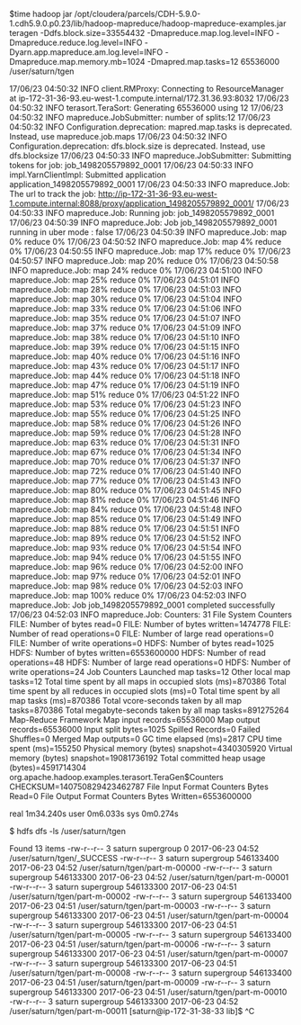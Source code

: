 $time hadoop jar /opt/cloudera/parcels/CDH-5.9.0-1.cdh5.9.0.p0.23/lib/hadoop-mapreduce/hadoop-mapreduce-examples.jar teragen -Ddfs.block.size=33554432 -Dmapreduce.map.log.level=INFO -Dmapreduce.reduce.log.level=INFO -Dyarn.app.mapreduce.am.log.level=INFO -Dmapreduce.map.memory.mb=1024 -Dmapred.map.tasks=12 65536000 /user/saturn/tgen


17/06/23 04:50:32 INFO client.RMProxy: Connecting to ResourceManager at ip-172-31-36-93.eu-west-1.compute.internal/172.31.36.93:8032
17/06/23 04:50:32 INFO terasort.TeraSort: Generating 65536000 using 12
17/06/23 04:50:32 INFO mapreduce.JobSubmitter: number of splits:12
17/06/23 04:50:32 INFO Configuration.deprecation: mapred.map.tasks is deprecated. Instead, use mapreduce.job.maps
17/06/23 04:50:32 INFO Configuration.deprecation: dfs.block.size is deprecated. Instead, use dfs.blocksize
17/06/23 04:50:33 INFO mapreduce.JobSubmitter: Submitting tokens for job: job_1498205579892_0001
17/06/23 04:50:33 INFO impl.YarnClientImpl: Submitted application application_1498205579892_0001
17/06/23 04:50:33 INFO mapreduce.Job: The url to track the job: http://ip-172-31-36-93.eu-west-1.compute.internal:8088/proxy/application_1498205579892_0001/
17/06/23 04:50:33 INFO mapreduce.Job: Running job: job_1498205579892_0001
17/06/23 04:50:39 INFO mapreduce.Job: Job job_1498205579892_0001 running in uber mode : false
17/06/23 04:50:39 INFO mapreduce.Job:  map 0% reduce 0%
17/06/23 04:50:52 INFO mapreduce.Job:  map 4% reduce 0%
17/06/23 04:50:55 INFO mapreduce.Job:  map 17% reduce 0%
17/06/23 04:50:57 INFO mapreduce.Job:  map 20% reduce 0%
17/06/23 04:50:58 INFO mapreduce.Job:  map 24% reduce 0%
17/06/23 04:51:00 INFO mapreduce.Job:  map 25% reduce 0%
17/06/23 04:51:01 INFO mapreduce.Job:  map 28% reduce 0%
17/06/23 04:51:03 INFO mapreduce.Job:  map 30% reduce 0%
17/06/23 04:51:04 INFO mapreduce.Job:  map 33% reduce 0%
17/06/23 04:51:06 INFO mapreduce.Job:  map 35% reduce 0%
17/06/23 04:51:07 INFO mapreduce.Job:  map 37% reduce 0%
17/06/23 04:51:09 INFO mapreduce.Job:  map 38% reduce 0%
17/06/23 04:51:10 INFO mapreduce.Job:  map 39% reduce 0%
17/06/23 04:51:15 INFO mapreduce.Job:  map 40% reduce 0%
17/06/23 04:51:16 INFO mapreduce.Job:  map 43% reduce 0%
17/06/23 04:51:17 INFO mapreduce.Job:  map 44% reduce 0%
17/06/23 04:51:18 INFO mapreduce.Job:  map 47% reduce 0%
17/06/23 04:51:19 INFO mapreduce.Job:  map 51% reduce 0%
17/06/23 04:51:22 INFO mapreduce.Job:  map 53% reduce 0%
17/06/23 04:51:23 INFO mapreduce.Job:  map 55% reduce 0%
17/06/23 04:51:25 INFO mapreduce.Job:  map 58% reduce 0%
17/06/23 04:51:26 INFO mapreduce.Job:  map 59% reduce 0%
17/06/23 04:51:28 INFO mapreduce.Job:  map 63% reduce 0%
17/06/23 04:51:31 INFO mapreduce.Job:  map 67% reduce 0%
17/06/23 04:51:34 INFO mapreduce.Job:  map 70% reduce 0%
17/06/23 04:51:37 INFO mapreduce.Job:  map 72% reduce 0%
17/06/23 04:51:40 INFO mapreduce.Job:  map 77% reduce 0%
17/06/23 04:51:43 INFO mapreduce.Job:  map 80% reduce 0%
17/06/23 04:51:45 INFO mapreduce.Job:  map 81% reduce 0%
17/06/23 04:51:46 INFO mapreduce.Job:  map 84% reduce 0%
17/06/23 04:51:48 INFO mapreduce.Job:  map 85% reduce 0%
17/06/23 04:51:49 INFO mapreduce.Job:  map 88% reduce 0%
17/06/23 04:51:51 INFO mapreduce.Job:  map 89% reduce 0%
17/06/23 04:51:52 INFO mapreduce.Job:  map 93% reduce 0%
17/06/23 04:51:54 INFO mapreduce.Job:  map 94% reduce 0%
17/06/23 04:51:55 INFO mapreduce.Job:  map 96% reduce 0%
17/06/23 04:52:00 INFO mapreduce.Job:  map 97% reduce 0%
17/06/23 04:52:01 INFO mapreduce.Job:  map 98% reduce 0%
17/06/23 04:52:03 INFO mapreduce.Job:  map 100% reduce 0%
17/06/23 04:52:03 INFO mapreduce.Job: Job job_1498205579892_0001 completed successfully
17/06/23 04:52:03 INFO mapreduce.Job: Counters: 31
        File System Counters
                FILE: Number of bytes read=0
                FILE: Number of bytes written=1474778
                FILE: Number of read operations=0
                FILE: Number of large read operations=0
                FILE: Number of write operations=0
                HDFS: Number of bytes read=1025
                HDFS: Number of bytes written=6553600000
                HDFS: Number of read operations=48
                HDFS: Number of large read operations=0
                HDFS: Number of write operations=24
        Job Counters
                Launched map tasks=12
                Other local map tasks=12
                Total time spent by all maps in occupied slots (ms)=870386
                Total time spent by all reduces in occupied slots (ms)=0
                Total time spent by all map tasks (ms)=870386
                Total vcore-seconds taken by all map tasks=870386
                Total megabyte-seconds taken by all map tasks=891275264
        Map-Reduce Framework
                Map input records=65536000
                Map output records=65536000
                Input split bytes=1025
                Spilled Records=0
                Failed Shuffles=0
                Merged Map outputs=0
                GC time elapsed (ms)=2817
                CPU time spent (ms)=155250
                Physical memory (bytes) snapshot=4340305920
                Virtual memory (bytes) snapshot=19081736192
                Total committed heap usage (bytes)=4591714304
        org.apache.hadoop.examples.terasort.TeraGen$Counters
                CHECKSUM=140750829423462787
        File Input Format Counters
                Bytes Read=0
        File Output Format Counters
                Bytes Written=6553600000

real    1m34.240s
user    0m6.033s
sys     0m0.274s




$ hdfs dfs -ls /user/saturn/tgen

Found 13 items
-rw-r--r--   3 saturn supergroup          0 2017-06-23 04:52 /user/saturn/tgen/_SUCCESS
-rw-r--r--   3 saturn supergroup  546133400 2017-06-23 04:52 /user/saturn/tgen/part-m-00000
-rw-r--r--   3 saturn supergroup  546133300 2017-06-23 04:52 /user/saturn/tgen/part-m-00001
-rw-r--r--   3 saturn supergroup  546133300 2017-06-23 04:51 /user/saturn/tgen/part-m-00002
-rw-r--r--   3 saturn supergroup  546133400 2017-06-23 04:51 /user/saturn/tgen/part-m-00003
-rw-r--r--   3 saturn supergroup  546133300 2017-06-23 04:51 /user/saturn/tgen/part-m-00004
-rw-r--r--   3 saturn supergroup  546133300 2017-06-23 04:51 /user/saturn/tgen/part-m-00005
-rw-r--r--   3 saturn supergroup  546133400 2017-06-23 04:51 /user/saturn/tgen/part-m-00006
-rw-r--r--   3 saturn supergroup  546133300 2017-06-23 04:51 /user/saturn/tgen/part-m-00007
-rw-r--r--   3 saturn supergroup  546133300 2017-06-23 04:51 /user/saturn/tgen/part-m-00008
-rw-r--r--   3 saturn supergroup  546133400 2017-06-23 04:51 /user/saturn/tgen/part-m-00009
-rw-r--r--   3 saturn supergroup  546133300 2017-06-23 04:51 /user/saturn/tgen/part-m-00010
-rw-r--r--   3 saturn supergroup  546133300 2017-06-23 04:52 /user/saturn/tgen/part-m-00011
[saturn@ip-172-31-38-33 lib]$ ^C
